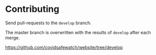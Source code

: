 # Contributing

Send pull-requests to the `develop` branch. 

The master branch is overwritten with the results of `develop` after each merge.

https://github.com/covidsafewatch/website/tree/develop